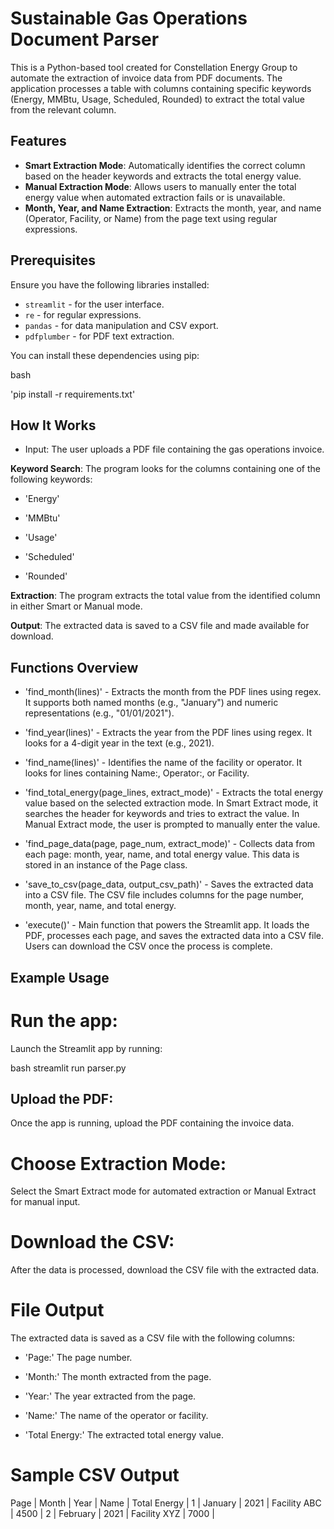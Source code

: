 # Sustainable Gas Operations Document Parser

This is a Python-based tool created for Constellation Energy Group to automate the extraction of invoice data from PDF documents. The application processes a table with columns containing specific keywords (Energy, MMBtu, Usage, Scheduled, Rounded) to extract the total value from the relevant column.

## Features

- **Smart Extraction Mode**: Automatically identifies the correct column based on the header keywords and extracts the total energy value.
- **Manual Extraction Mode**: Allows users to manually enter the total energy value when automated extraction fails or is unavailable.
- **Month, Year, and Name Extraction**: Extracts the month, year, and name (Operator, Facility, or Name) from the page text using regular expressions.

## Prerequisites

Ensure you have the following libraries installed:

- `streamlit` - for the user interface.
- `re` - for regular expressions.
- `pandas` - for data manipulation and CSV export.
- `pdfplumber` - for PDF text extraction.

You can install these dependencies using pip:

bash

'pip install -r requirements.txt'

## How It Works
- Input: The user uploads a PDF file containing the gas operations invoice.

**Keyword Search**: The program looks for the columns containing one of the following keywords:

- 'Energy'

- 'MMBtu'

- 'Usage'

- 'Scheduled'

- 'Rounded'

**Extraction**: The program extracts the total value from the identified column in either Smart or Manual mode.

**Output**: The extracted data is saved to a CSV file and made available for download.

## Functions Overview

- 'find_month(lines)' - Extracts the month from the PDF lines using regex. It supports both named months (e.g., "January") and numeric representations (e.g., "01/01/2021").

- 'find_year(lines)' - Extracts the year from the PDF lines using regex. It looks for a 4-digit year in the text (e.g., 2021).

- 'find_name(lines)' - Identifies the name of the facility or operator. It looks for lines containing Name:, Operator:, or Facility.

- 'find_total_energy(page_lines, extract_mode)' - Extracts the total energy value based on the selected extraction mode. In Smart Extract mode, it searches the header for keywords and tries to extract the value. In Manual Extract mode, the user is prompted to manually enter the value.

- 'find_page_data(page, page_num, extract_mode)' - Collects data from each page: month, year, name, and total energy value. This data is stored in an instance of the Page class.

- 'save_to_csv(page_data, output_csv_path)' - Saves the extracted data into a CSV file. The CSV file includes columns for the page number, month, year, name, and total energy.

- 'execute()' - Main function that powers the Streamlit app. It loads the PDF, processes each page, and saves the extracted data into a CSV file. Users can download the CSV once the process is complete.

## Example Usage

# Run the app:
Launch the Streamlit app by running:

bash
streamlit run parser.py

## Upload the PDF:
Once the app is running, upload the PDF containing the invoice data.

# Choose Extraction Mode:
Select the Smart Extract mode for automated extraction or Manual Extract for manual input.

# Download the CSV:
After the data is processed, download the CSV file with the extracted data.

# File Output
The extracted data is saved as a CSV file with the following columns:

- 'Page:' The page number.

- 'Month:' The month extracted from the page.

- 'Year:' The year extracted from the page.

- 'Name:' The name of the operator or facility.

- 'Total Energy:' The extracted total energy value.

# Sample CSV Output
Page	|    Month	  |     Year	|       Name	   |  Total Energy  |
1	    |   January	  |     2021	|   Facility ABC   |      4500      |
2	    |   February  |      2021	|   Facility XYZ   |      7000      |
